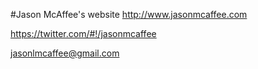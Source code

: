 #Jason McAffee's website
http://www.jasonmcaffee.com

https://twitter.com/#!/jasonmcaffee

jasonlmcaffee@gmail.com
